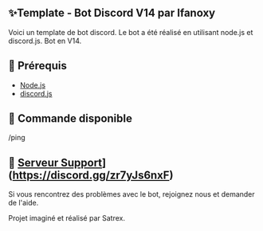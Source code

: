 ## ✨Template - Bot Discord V14 par Ifanoxy

Voici un template de bot discord. Le bot a été réalisé en utilisant node.js et discord.js. Bot en V14.

## 🚧 Prérequis

- [Node.js](https://nodejs.org/en/download/)
- [discord.js](https://discord.js.org/)


## 📝 Commande disponible 

/ping

## 📝 [Serveur Support]([https://discord.gg/aC9RF7Kt8T)](https://discord.gg/zr7yJs6nxF)

Si vous rencontrez des problèmes avec le bot, rejoignez nous et demander de l'aide.


Projet imaginé et réalisé par Satrex.
